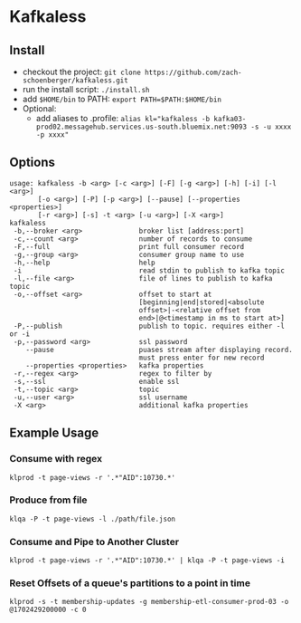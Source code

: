 # Kafkaless
## Install
* checkout the project: `git clone https://github.com/zach-schoenberger/kafkaless.git`
* run the install script: `./install.sh`
* add `$HOME/bin` to PATH: `export PATH=$PATH:$HOME/bin`
* Optional:
    - add aliases to .profile: `alias kl="kafkaless -b kafka03-prod02.messagehub.services.us-south.bluemix.net:9093 -s -u xxxx -p xxxx"`
## Options
```
usage: kafkaless -b <arg> [-c <arg>] [-F] [-g <arg>] [-h] [-i] [-l <arg>]
       [-o <arg>] [-P] [-p <arg>] [--pause] [--properties <properties>]
       [-r <arg>] [-s] -t <arg> [-u <arg>] [-X <arg>]
kafkaless
 -b,--broker <arg>              broker list [address:port]
 -c,--count <arg>               number of records to consume
 -F,--full                      print full consumer record
 -g,--group <arg>               consumer group name to use
 -h,--help                      help
 -i                             read stdin to publish to kafka topic
 -l,--file <arg>                file of lines to publish to kafka topic
 -o,--offset <arg>              offset to start at
                                [beginning|end|stored|<absolute
                                offset>|-<relative offset from
                                end>|@<timestamp in ms to start at>]
 -P,--publish                   publish to topic. requires either -l or -i
 -p,--password <arg>            ssl password
    --pause                     puases stream after displaying record.
                                must press enter for new record
    --properties <properties>   kafka properties
 -r,--regex <arg>               regex to filter by
 -s,--ssl                       enable ssl
 -t,--topic <arg>               topic
 -u,--user <arg>                ssl username
 -X <arg>                       additional kafka properties
```

## Example Usage
### Consume with regex
```
klprod -t page-views -r '.*"AID":10730.*'
```
### Produce from file
```
klqa -P -t page-views -l ./path/file.json
```
### Consume and Pipe to Another Cluster
```
klprod -t page-views -r '.*"AID":10730.*' | klqa -P -t page-views -i
```
### Reset Offsets of a queue's partitions to a point in time
```
klprod -s -t membership-updates -g membership-etl-consumer-prod-03 -o @1702429200000 -c 0
```

